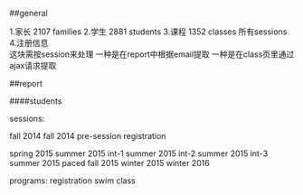 
##general

1.家长  2107 families
2.学生  2881 students
3.课程  1352 classes    所有sessions
4.注册信息  
  这块需按session来处理
  一种是在report中根据email提取 
  一种是在class页里通过ajax请求提取
  







##report

####students

sessions:

  fall 2014
  fall 2014 pre-session registration
  
  
  spring 2015
  summer 2015 int-1
  summer 2015 int-2
  summer 2015 int-3
  summer 2015 paced
  fall 2015
  winter 2015
  winter 2016
  
programs:
   registration
   swim class
  
  


  

